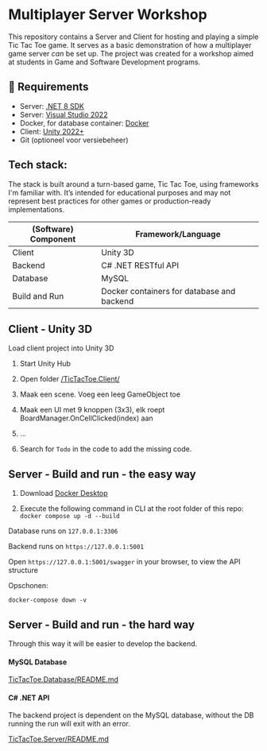 # Multiplayer Server Workshop

This repository contains a Server and Client for hosting and playing a simple Tic Tac Toe game. It serves as a basic demonstration of how a multiplayer game server _can_ be set up. The project was created for a workshop aimed at students in Game and Software Development programs.

## 🔧 Requirements

- Server: [.NET 8 SDK](https://dotnet.microsoft.com/en-us/download)
- Server: [Visual Studio 2022](https://visualstudio.microsoft.com/downloads/)
- Docker, for database container: [Docker](https://www.docker.com/)
- Client: [Unity 2022+](https://unity.com/)
- Git (optioneel voor versiebeheer)

## Tech stack:

The stack is built around a turn-based game, Tic Tac Toe, using frameworks I'm familiar with. It’s intended for educational purposes and may not represent best practices for other games or production-ready implementations.

| (Software) Component | Framework/Language |
| -------------------- | ------------------ |
| Client               | Unity 3D           | 
| Backend              | C# .NET RESTful API |
| Database             | MySQL              | 
| Build and Run        | Docker containers for database and backend |

## Client - Unity 3D

Load client project into Unity 3D

1. Start Unity Hub

2. Open folder [/TicTacToe.Client/](TicTacToe.Client)  

3. Maak een scene. Voeg een leeg GameObject toe

4. Maak een UI met 9 knoppen (3x3), elk roept BoardManager.OnCellClicked(index) aan

5.  ...

6.  Search for `Todo` in the code to add the missing code.

## Server - Build and run - the easy way

1. Download [Docker Desktop](https://www.docker.com/products/docker-desktop/)

2. Execute the following command in CLI at the root folder of this repo: `docker compose up -d --build`

Database runs on `127.0.0.1:3306`

Backend runs on `https://127.0.0.1:5001`

Open `https://127.0.0.1:5001/swagger` in your browser, to view the API structure

Opschonen:

```
docker-compose down -v
```

## Server - Build and run - the hard way

Through this way it will be easier to develop the backend.

#### MySQL Database

[TicTacToe.Database/README.md](TicTacToe.Database/README.md)

#### C# .NET API

The backend project is dependent on the MySQL database, without the DB running the run will exit with an error.

[TicTacToe.Server/README.md](TicTacToe.Server/README.md)
